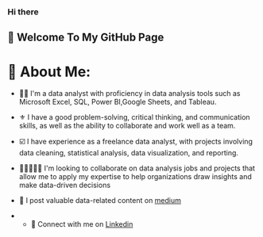 ### Hi there 
## 👋 Welcome To My GitHub Page
# 💫 About Me:
- 👩‍💻 I'm a data analyst with proficiency in data analysis tools such as Microsoft Excel, SQL, Power BI,Google Sheets, and Tableau.<br>

- ⚜️ I have a good problem-solving, critical thinking, and communication skills, as well as the ability to collaborate and work well as a team.<br>

- ☑️ I have experience as a freelance data analyst, with projects involving data cleaning, statistical analysis, data visualization, and reporting.<br>

- 👩🏻‍🤝‍👨🏽 I'm looking to collaborate on data analysis jobs and projects that allow me to apply my expertise to help organizations draw insights and make data-driven decisions<br>

- 💠 I post valuable data-related content on [medium](https://medium.com/@jimmymfoniso2001)

- - 🍭 Connect with me on [Linkedin](www.linkedin.com/in/mfonisojimmy)
